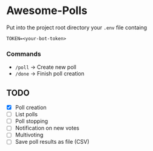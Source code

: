 # Awesome-Polls
Put into the project root directory your `.env` file containg 
```
TOKEN=<your-bot-token>
```
### Commands
- `/poll` -> Create new poll
- `/done` -> Finish poll creation

## TODO
- [X] Poll creation
- [ ] List polls
- [ ] Poll stopping
- [ ] Notification on new votes
- [ ] Multivoting
- [ ] Save poll results as file (CSV)
